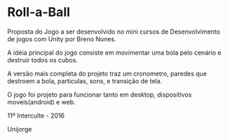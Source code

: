 # Roll-a-Ball
Proposta do Jogo a ser desenvolvido no mini cursos de Desenvolvimento de jogos com Unity por Breno Nunes.

A idéia principal do jogo consiste em movimentar uma bola pelo cenário e destruir todos os cubos.

A versão mais completa do projeto traz um cronometro, paredes que destroem a bola, particulas, sons, e transição de tela.

O jogo foi projeto para funcionar tanto em desktop, dispositivos moveis(android) e web.

11º Interculte - 2016

Unijorge
